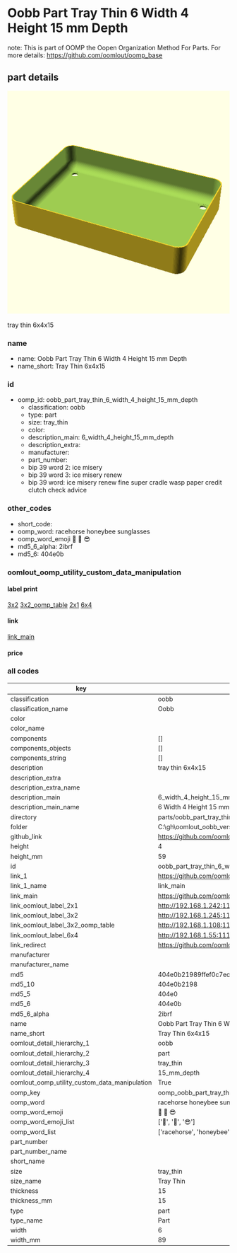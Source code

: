 # Oobb Part Tray Thin 6 Width 4 Height 15 mm Depth  

note: This is part of OOMP the Oopen Organization Method For Parts. For more details: https://github.com/oomlout/oomp_base

##  part details
  

[![](3dpr.png)](3dpr.png)

tray thin 6x4x15



### name
* name: Oobb Part Tray Thin 6 Width 4 Height 15 mm Depth
* name_short: Tray Thin 6x4x15 
### id
* oomp_id: oobb_part_tray_thin_6_width_4_height_15_mm_depth
  * classification: oobb
  * type: part
  * size: tray_thin
  * color: 
  * description_main: 6_width_4_height_15_mm_depth
  * description_extra: 
  * manufacturer: 
  * part_number: 
  * bip 39 word 2: ice misery
  * bip 39 word 3: ice misery renew
  * bip 39 word: ice misery renew fine super cradle wasp paper credit clutch check advice

### other_codes
* short_code: 
* oomp_word: racehorse honeybee sunglasses
* oomp_word_emoji :racehorse: :honeybee: :sunglasses:
* md5_6_alpha: 2ibrf
* md5_6: 404e0b






### oomlout_oomp_utility_custom_data_manipulation
#### label print
[3x2](http://192.168.1.245:1112/?label=oomp%202ibrf)
[3x2_oomp_table](http://192.168.1.108:1112/?label=oomp%202ibrf)
[2x1](http://192.168.1.242:1112/?label=oomp%202ibrf)
[6x4](http://192.168.1.55:1112/?label=oomp%202ibrf)    

#### link

[link_main](https://github.com/oomlout/oomlout_oobb_version_4_generated_parts/tree/main/navigation_oomp/oobb/part/tray_thin/6_width_4_height_15_mm_depth/part)                              

#### price







### all codes 
| key | value |  
| --- | --- |  
| classification | oobb |  
| classification_name | Oobb |  
| color |  |  
| color_name |  |  
| components | [] |  
| components_objects | [] |  
| components_string | [] |  
| description | tray thin 6x4x15 |  
| description_extra |  |  
| description_extra_name |  |  
| description_main | 6_width_4_height_15_mm_depth |  
| description_main_name | 6 Width 4 Height 15 mm Depth |  
| directory | parts/oobb_part_tray_thin_6_width_4_height_15_mm_depth |  
| folder | C:\gh\oomlout_oobb_version_4_generated_parts\parts\oobb_part_tray_thin_6_width_4_height_15_mm_depth |  
| github_link | https://github.com/oomlout/oomlout_oomp_part_src/tree/main/parts/oobb_part_tray_thin_6_width_4_height_15_mm_depth |  
| height | 4 |  
| height_mm | 59 |  
| id | oobb_part_tray_thin_6_width_4_height_15_mm_depth |  
| link_1 | https://github.com/oomlout/oomlout_oobb_version_4_generated_parts/tree/main/navigation_oomp/oobb/part/tray_thin/6_width_4_height_15_mm_depth/part |  
| link_1_name | link_main |  
| link_main | https://github.com/oomlout/oomlout_oobb_version_4_generated_parts/tree/main/navigation_oomp/oobb/part/tray_thin/6_width_4_height_15_mm_depth/part |  
| link_oomlout_label_2x1 | http://192.168.1.242:1112/?label=oomp%202ibrf |  
| link_oomlout_label_3x2 | http://192.168.1.245:1112/?label=oomp%202ibrf |  
| link_oomlout_label_3x2_oomp_table | http://192.168.1.108:1112/?label=oomp%202ibrf |  
| link_oomlout_label_6x4 | http://192.168.1.55:1112/?label=oomp%202ibrf |  
| link_redirect | https://github.com/oomlout/oomlout_oobb_version_4_generated_parts/tree/main/parts/oobb_tray_thin_06_04_15 |  
| manufacturer |  |  
| manufacturer_name |  |  
| md5 | 404e0b21989ffef0c7ecd56d6c636b81 |  
| md5_10 | 404e0b2198 |  
| md5_5 | 404e0 |  
| md5_6 | 404e0b |  
| md5_6_alpha | 2ibrf |  
| name | Oobb Part Tray Thin 6 Width 4 Height 15 mm Depth |  
| name_short | Tray Thin 6x4x15  |  
| oomlout_detail_hierarchy_1 | oobb |  
| oomlout_detail_hierarchy_2 | part |  
| oomlout_detail_hierarchy_3 | tray_thin |  
| oomlout_detail_hierarchy_4 | 15_mm_depth |  
| oomlout_oomp_utility_custom_data_manipulation | True |  
| oomp_key | oomp_oobb_part_tray_thin_6_width_4_height_15_mm_depth |  
| oomp_word | racehorse honeybee sunglasses |  
| oomp_word_emoji | :racehorse: :honeybee: :sunglasses: |  
| oomp_word_emoji_list | [':racehorse:', ':honeybee:', ':sunglasses:'] |  
| oomp_word_list | ['racehorse', 'honeybee', 'sunglasses'] |  
| part_number |  |  
| part_number_name |  |  
| short_name |  |  
| size | tray_thin |  
| size_name | Tray Thin |  
| thickness | 15 |  
| thickness_mm | 15 |  
| type | part |  
| type_name | Part |  
| width | 6 |  
| width_mm | 89 |  
